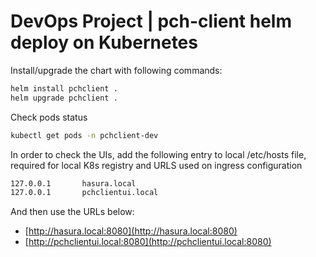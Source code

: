 # DevOps Project | pch-client helm deploy on Kubernetes

Install/upgrade the chart with following commands:

```bash
helm install pchclient . 
helm upgrade pchclient . 
```

Check pods status

```bash
kubectl get pods -n pchclient-dev
```

In order to check the UIs, add the following entry to local /etc/hosts file, required for local K8s registry and URLS used on ingress configuration

```bash
127.0.0.1       hasura.local
127.0.0.1       pchclientui.local
```

And then use the  URLs below:

- [http://hasura.local:8080](http://hasura.local:8080)
- [http://pchclientui.local:8080](http://pchclientui.local:8080)
